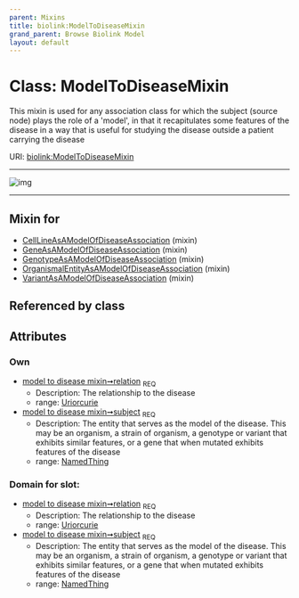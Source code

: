 ```yaml
---
parent: Mixins
title: biolink:ModelToDiseaseMixin
grand_parent: Browse Biolink Model
layout: default
---
```


# Class: ModelToDiseaseMixin


This mixin is used for any association class for which the subject (source node) plays the role of a 'model', in that it recapitulates some features of the disease in a way that is useful for studying the disease outside a patient carrying the disease

URI: [biolink:ModelToDiseaseMixin](https://w3id.org/biolink/vocab/ModelToDiseaseMixin)


---

![img](http://yuml.me/diagram/nofunky;dir:TB/class/[NamedThing],[NamedThing]%3Csubject%201..1-%20[ModelToDiseaseMixin%7Crelation:uriorcurie],[VariantAsAModelOfDiseaseAssociation]uses%20-.-%3E[ModelToDiseaseMixin],[OrganismalEntityAsAModelOfDiseaseAssociation]uses%20-.-%3E[ModelToDiseaseMixin],[GenotypeAsAModelOfDiseaseAssociation]uses%20-.-%3E[ModelToDiseaseMixin],[GeneAsAModelOfDiseaseAssociation]uses%20-.-%3E[ModelToDiseaseMixin],[CellLineAsAModelOfDiseaseAssociation]uses%20-.-%3E[ModelToDiseaseMixin],[VariantAsAModelOfDiseaseAssociation],[OrganismalEntityAsAModelOfDiseaseAssociation],[GenotypeAsAModelOfDiseaseAssociation],[GeneAsAModelOfDiseaseAssociation],[CellLineAsAModelOfDiseaseAssociation])

---


## Mixin for

 * [CellLineAsAModelOfDiseaseAssociation](CellLineAsAModelOfDiseaseAssociation.md) (mixin) 
 * [GeneAsAModelOfDiseaseAssociation](GeneAsAModelOfDiseaseAssociation.md) (mixin) 
 * [GenotypeAsAModelOfDiseaseAssociation](GenotypeAsAModelOfDiseaseAssociation.md) (mixin) 
 * [OrganismalEntityAsAModelOfDiseaseAssociation](OrganismalEntityAsAModelOfDiseaseAssociation.md) (mixin) 
 * [VariantAsAModelOfDiseaseAssociation](VariantAsAModelOfDiseaseAssociation.md) (mixin) 

## Referenced by class


## Attributes


### Own

 * [model to disease mixin➞relation](model_to_disease_mixin_relation.md)  <sub>REQ</sub>
    * Description: The relationship to the disease
    * range: [Uriorcurie](types/Uriorcurie.md)
 * [model to disease mixin➞subject](model_to_disease_mixin_subject.md)  <sub>REQ</sub>
    * Description: The entity that serves as the model of the disease. This may be an organism, a strain of organism, a genotype or variant that exhibits similar features, or a gene that when mutated exhibits features of the disease
    * range: [NamedThing](NamedThing.md)

### Domain for slot:

 * [model to disease mixin➞relation](model_to_disease_mixin_relation.md)  <sub>REQ</sub>
    * Description: The relationship to the disease
    * range: [Uriorcurie](types/Uriorcurie.md)
 * [model to disease mixin➞subject](model_to_disease_mixin_subject.md)  <sub>REQ</sub>
    * Description: The entity that serves as the model of the disease. This may be an organism, a strain of organism, a genotype or variant that exhibits similar features, or a gene that when mutated exhibits features of the disease
    * range: [NamedThing](NamedThing.md)
